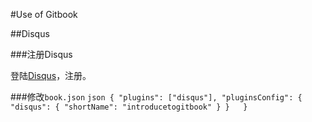 
#Use of Gitbook 


##Disqus

###注册Disqus

登陆[Disqus](https://disqus.com/)，注册。

###修改`book.json`
    ```json
    {
        "plugins": ["disqus"],
        "pluginsConfig": {
            "disqus": {
                "shortName": "introducetogitbook"
            }
        }  
    } 
    ```


